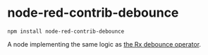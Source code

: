 # node-red-contrib-debounce

```
npm install node-red-contrib-debounce
```

A node implementing the same logic as [the Rx debounce operator](http://reactivex.io/documentation/operators/debounce.html).
